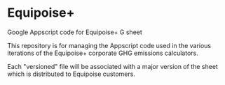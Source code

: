 # Equipoise+
Google Appscript code for Equipoise+ G sheet

This repository is for managing the Appscript code used in the various iterations of the Equipoise+ corporate GHG emissions calculators.

Each "versioned" file will be associated with a major version of the sheet which is distributed to Equipoise customers.
